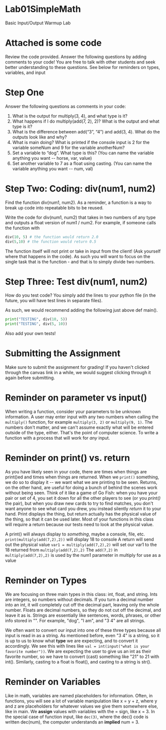 # Lab01SimpleMath
Basic Input/Output Warmup Lab

# Attached is some code
Review the code provided. Answer the following questions by adding comments to your code! You are free to talk with other students and seek better understanding to these questions. See below for reminders on types, variables, and input

# Step One
Answer the following questions as comments in your code:
1. What is the output for multiply(3, 4), and what type is it?
2. What happens if I do multiply(add(7, 2), 2)? What is the output and what type is it?
3. What is the difference between add(“3”, “4”) and add(3, 4). What do the outputs look like and why?
4. What is main doing? What is printed if the console input is 
2 for the variable someNum and 
9 for the variable anotherNum?
5. Set a variable to “dog”. What type is this? (You can name the variable anything you want -- horse, var, value)
6. Set another variable to 7 as a float using casting. (You can name the variable anything you want -- num, val)

# Step Two: Coding: div(num1, num2)
Find the function div(num1, num2). As a reminder, a function is a way to break up code into repeatable bits to be reused.

Write the code for div(num1, num2) that takes in two numbers of any type and outputs a float version of num1 / num2.
For example, if someone calls the function with
```python
div(10, 5) # the function would return 2.0
div(5,10) # the function would return 0.5
```
The function itself will not print or take in input from the client! (Ask yourself where that happens in the code). As such you will want to focus on the single task that is the function - and that is to simply divide two numbers.

# Step Three: Test div(num1, num2)
How do you test code? You simply add the lines to your python file (in the future, you will have test lines in separate files).

As such, we would recommend adding the following just above def main().

```python
print("TESTING", div(10, 5))
print("TESTING", div(5, 10))
```
Also add your own tests!

# Submitting the Assignment
Make sure to submit the assignment for grading! If you haven't clicked through the canvas link in a while, we would suggest clicking through it again before submitting.

# Reminder on parameter vs input()
When writing a function, consider your parameters to be unknown information. A user may enter input with any two numbers when calling the `multiply()` function, for example `multiply(3, 2)` or `multiply(9, 1)`. The numbers don't matter, and we can't assume exactly what will be entered outside of the type, either. That's the point of computer science. To write a function with a process that will work for *any* input. 

# Reminder on print() vs. return
As you have likely seen in your code, there are times when things are print()ed and times when things are returned. When we `print()` something, we do so to display it -- we want what we are printing to be seen. Returns, on the other hand, are useful for doing a bunch of behind the scenes work without being seen. Think of it like a game of Go Fish: when you have your pair or set of 4, you set it down for all the other players to see (or you *print()* the pair), but when you draw new cards to try to find matches, you don't want anyone to see what card you drew, you instead silently *return* it to your hand. Print displays the thing, but return actually has the physical value of the thing, so that it can be used later. Most of your functions in this class will require a return because our tests need to look at the physical value. 

A print() will always display to *something*, maybe a console, file, etc.
`print(multiply(add(7,2),2))` will display 18 to console
A return will send out the physical value
`var1 = multiply(add(7,2),2)` will set our var1 to the 18 returned from `multiply(add(7,2),2)`
The `add(7,2)` in `multiply(add(7,2),2)` is used by the num1 parameter in multiply for use as a value

# Reminder on Types
We are focusing on three main types in this class: int, float, and string. Ints are integers, so numbers without decimals. If you turn a decimal number into an int, it will completely cut off the decimal part, leaving only the whole number. Floats are decimal numbers, so they do not cut off the decimal, and leave it as is. Strings are essentially like sentences, words, phrases, or other info stored in "". For example, "dog", "I am", and "3 4" are all strings. 

We often want to convert our input into one of these three types because all input is read in as a string. As mentioned before, even "3 4" is a string, so it is up to us to know what **type** we are expecting, and to convert it accordingly. We see this with lines like `val = int(input("what is your favorite number"))`. We are expecting the user to give us an int as their favorite number, so we have to convert (cast) something like "21" to 21 with int(). Similarly, casting to a float is float(), and casting to a string is str().

# Reminder on Variables
Like in math, variables are named placeholders for information. Often, in functions, you will see a lot of variable manipulation like x = y + z, where y and z are placeholders for whatever values we give them somewhere else, like in main. We **assign** values with variables with the = sign, like x = 3. In the special case of function input, like `dec(3)`, where the dec() code is written dec(num), the computer understands an **implied** num = 3.
